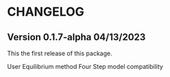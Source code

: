 # CHANGELOG

## Version 0.1.7-alpha 04/13/2023
This the first release of this package.

User Equilibrium method
Four Step model compatibility